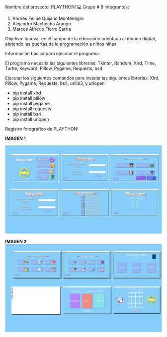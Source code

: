 Nombre del proyecto: PLAYTHON! 💻
Grupo # 8 
Integrantes:

1. Andrés Felipe Quijano Montenegro
2. Alejandro Machecha Arango
3. Marcos Alfredo Fierro Sarria

Objetivo: Innovar en el campo de la educación orientada al mundo digital, abriendo las puertas de la programación a niños niñas

Información básica para ejecutar el programa:

El programa necesita las siguientes librerías: Tkinter, Random, Xlrd, Time, Turtle, Keyword, Pillow, Pygame, Requests, bs4

Ejecutar los siguientes comandos para instalar las siguientes librerías: Xlrd, Pillow, Pygame, Requests, bs4, urllib3, y urlopen  
 
- pip install xlrd
- pip install pillow
- pip install pygame
- pip install requests
- pip install bs4
- pip install urlopen

Registro fotográfico de PLAYTHON!

**IMAGEN 1**

![Images](https://github.com/MarcosAlferoFierroSarriamfierros/PLAYTHON-/blob/main/Capturas%20del%20Proyecto/IMAGEN1.png)

**IMAGEN 2**
![Images](https://github.com/MarcosAlferoFierroSarriamfierros/PLAYTHON-/blob/main/Capturas%20del%20Proyecto/IMAGEN2.png)

